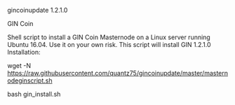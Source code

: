 
gincoinupdate 1.2.1.0


GIN Coin

Shell script to install a GIN Coin Masternode on a Linux server running Ubuntu 16.04. Use it on your own risk. This script will install GIN 1.2.1.0
Installation:

wget -N https://raw.githubusercontent.com/quantz75/gincoinupdate/master/masternodeginscript.sh

bash gin_install.sh

